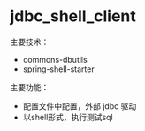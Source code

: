 # jdbc_shell_client

主要技术：

- commons-dbutils
- spring-shell-starter

主要功能：

- 配置文件中配置，外部 jdbc 驱动
- 以shell形式，执行测试sql